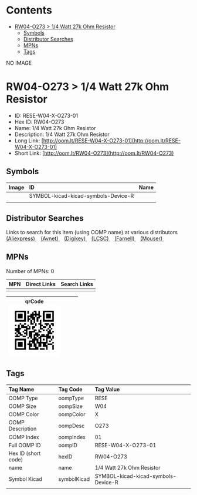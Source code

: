 



Contents
========

* [RW04-O273 > 1/4 Watt 27k Ohm Resistor](#rw04-o273--14-watt-27k-ohm-resistor)
	* [Symbols](#symbols)
	* [Distributor Searches](#distributor-searches)
	* [MPNs](#mpns)
	* [Tags](#tags)
  
NO IMAGE  
# RW04-O273 > 1/4 Watt 27k Ohm Resistor

- ID: RESE-W04-X-O273-01
- Hex ID: RW04-O273
- Name: 1/4 Watt 27k Ohm Resistor
- Description: 1/4 Watt 27k Ohm Resistor
- Long Link: [http://oom.lt/RESE-W04-X-O273-01](http://oom.lt/RESE-W04-X-O273-01)
- Short Link: [http://oom.lt/RW04-O273](http://oom.lt/RW04-O273)

## Symbols
  

|Image|ID|Name|
| :--- | :--- | :--- |
|![]()|SYMBOL-kicad-kicad-symbols-Device-R||
||||

## Distributor Searches
  
Links to search for this item (using OOMP name) at various distributors  
[(Aliexpress) ](https://www.aliexpress.com/wholesale?SearchText=11171/4+Watt+27k+Ohm+Resistor)&nbsp;&nbsp;&nbsp;[(Avnet) ](https://www.avnet.com/shop/us/search/1/4+Watt+27k+Ohm+Resistor)&nbsp;&nbsp;&nbsp;[(Digikey) ](https://www.digikey.co.uk/en/products/result?s=1/4+Watt+27k+Ohm+Resistor)&nbsp;&nbsp;&nbsp;[(LCSC) ](https://www.lcsc.com/search?q=1/4+Watt+27k+Ohm+Resistor)&nbsp;&nbsp;&nbsp;[(Farnell) ](https://uk.farnell.com/search?st=1/4+Watt+27k+Ohm+Resistor)&nbsp;&nbsp;&nbsp;[(Mouser) ](https://www.mouser.com/c/?q=1/4+Watt+27k+Ohm+Resistor)&nbsp;&nbsp;&nbsp;
## MPNs
  
Number of MPNs: 0  

|MPN|Direct Links|Search Links|
| :--- | :--- | :--- |
||||
  

|qrCode<br>[![](https://raw.githubusercontent.com/oomlout/oomlout_OOMP_parts_V2/main/RESE/W04/X/O273/01/qrCode_140.png)](https://github.com/oomlout/oomlout_OOMP_parts_V2/tree/main/RESE/W04/X/O273/01/qrCode.png)||||
| :---: | :---: | :---: | :---: |

## Tags
  

|Tag Name|Tag Code|Tag Value|
| :--- | :--- | :--- |
|OOMP Type|oompType|RESE|
|OOMP Size|oompSize|W04|
|OOMP Color|oompColor|X|
|OOMP Description|oompDesc|O273|
|OOMP Index|oompIndex|01|
|Full OOMP ID|oompID|RESE-W04-X-O273-01|
|Hex ID (short code)|hexID|RW04-O273|
|name|name|1/4 Watt 27k Ohm Resistor|
|Symbol Kicad|symbolKicad|SYMBOL-kicad-kicad-symbols-Device-R|
||||
